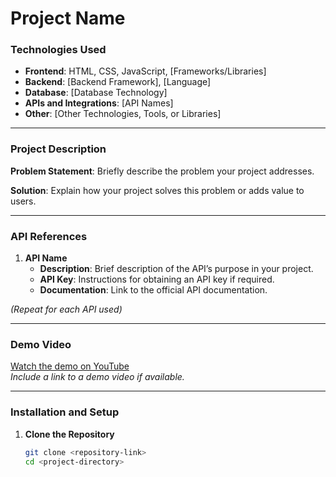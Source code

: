 # Project Name

### Technologies Used
- **Frontend**: HTML, CSS, JavaScript, [Frameworks/Libraries]
- **Backend**: [Backend Framework], [Language]
- **Database**: [Database Technology]
- **APIs and Integrations**: [API Names]
- **Other**: [Other Technologies, Tools, or Libraries]

---

### Project Description
**Problem Statement**: Briefly describe the problem your project addresses.

**Solution**: Explain how your project solves this problem or adds value to users.

---

### API References
1. **API Name**
   - **Description**: Brief description of the API’s purpose in your project.
   - **API Key**: Instructions for obtaining an API key if required.
   - **Documentation**: Link to the official API documentation.

*(Repeat for each API used)*

---

### Demo Video
[Watch the demo on YouTube](#)  
*Include a link to a demo video if available.*

---

### Installation and Setup
1. **Clone the Repository**  
   ```bash
   git clone <repository-link>
   cd <project-directory>
